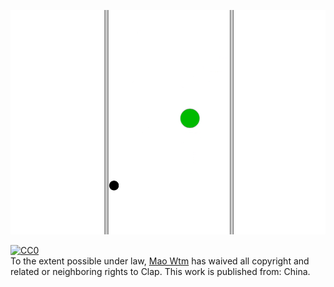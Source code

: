 ![demo gif](demo.gif)

<p xmlns:dct="http://purl.org/dc/terms/" xmlns:vcard="http://www.w3.org/2001/vcard-rdf/3.0#">
  <a rel="license"
     href="http://creativecommons.org/publicdomain/zero/1.0/">
    <img src="https://i.creativecommons.org/p/zero/1.0/88x31.png" style="border-style: none;" alt="CC0" />
  </a>
  <br />
  To the extent possible under law,
  <a rel="dct:publisher"
     href="https://maowtm.org">
    <span property="dct:title">Mao Wtm</span></a>
  has waived all copyright and related or neighboring rights to
  <span property="dct:title">Clap</span>.
This work is published from:
<span property="vcard:Country" datatype="dct:ISO3166"
      content="CN" about="https://maowtm.org">
  China</span>.
</p>

